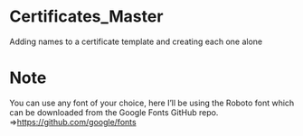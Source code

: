 # Certificates_Master
Adding names to a certificate template and creating each one alone
# Note
You can use any font of your choice, here I’ll be using the Roboto font which can be downloaded from the Google Fonts GitHub repo.
=>https://github.com/google/fonts
